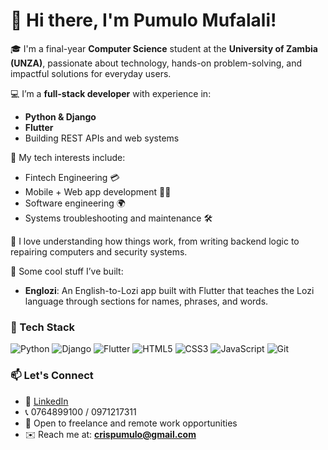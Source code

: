 # 👋 Hi there, I'm Pumulo Mufalali!

🎓 I'm a final-year **Computer Science** student at the **University of Zambia (UNZA)**, passionate about technology, hands-on problem-solving, and impactful solutions for everyday users.

💻 I’m a **full-stack developer** with experience in:
- **Python & Django**
- **Flutter**
- Building REST APIs and web systems

🔧 My tech interests include:
- Fintech Engineering 💳
- Mobile + Web app development 📱🌐
- Software engineering 🌍
- Systems troubleshooting and maintenance 🛠️

🧠 I love understanding how things work, from writing backend logic to repairing computers and security systems.

🚀 Some cool stuff I’ve built:
- **Englozi**: An English-to-Lozi app built with Flutter that teaches the Lozi language through sections for names, phrases, and words.

### 🔧 Tech Stack

![Python](https://img.shields.io/badge/Python-3670A0?style=for-the-badge&logo=python&logoColor=white)
![Django](https://img.shields.io/badge/Django-092E20?style=for-the-badge&logo=django&logoColor=white)
![Flutter](https://img.shields.io/badge/Flutter-02569B?style=for-the-badge&logo=flutter&logoColor=white)
![HTML5](https://img.shields.io/badge/HTML5-E34F26?style=for-the-badge&logo=html5&logoColor=white)
![CSS3](https://img.shields.io/badge/CSS3-1572B6?style=for-the-badge&logo=css3&logoColor=white)
![JavaScript](https://img.shields.io/badge/JavaScript-F7DF1E?style=for-the-badge&logo=javascript&logoColor=black)
![Git](https://img.shields.io/badge/Git-F05032?style=for-the-badge&logo=git&logoColor=white)

### 📫 Let's Connect

- 🔗 [LinkedIn](https://linkedin.com/in/pumulo-mufalali-73b93b24a)
- 📞 0764899100 / 0971217311
- 💼 Open to freelance and remote work opportunities
- ✉️ Reach me at: **crispumulo@gmail.com**

